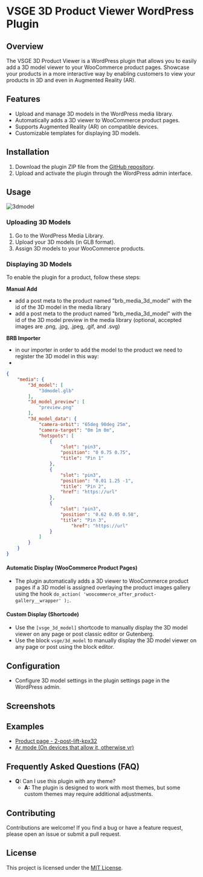 # VSGE 3D Product Viewer WordPress Plugin

## Overview

The VSGE 3D Product Viewer is a WordPress plugin that allows you to easily add a 3D model viewer to your WooCommerce product pages. Showcase your products in a more interactive way by enabling customers to view your products in 3D and even in Augmented Reality (AR).

## Features

- Upload and manage 3D models in the WordPress media library.
- Automatically adds a 3D viewer to WooCommerce product pages.
- Supports Augmented Reality (AR) on compatible devices.
- Customizable templates for displaying 3D models.

## Installation

1. Download the plugin ZIP file from the [GitHub repository](https://github.com/erikyo/vsge-3d-product-viewer).
2. Upload and activate the plugin through the WordPress admin interface.

## Usage
![3dmodel](https://github.com/VSG-EMEA/vsge-3d-product-viewer/assets/8550908/87b46456-dc97-4f68-955e-f42b5da0f5c5)

### Uploading 3D Models

1. Go to the WordPress Media Library.
2. Upload your 3D models (in GLB format).
3. Assign 3D models to your WooCommerce products.

### Displaying 3D Models

To enable the plugin for a product, follow these steps:

**Manual Add**
- add a post meta to the product named "brb_media_3d_model" with the id of the 3D model in the media library
- add a post meta to the product named "brb_media_3d_model" with the id of the 3D model preview in the media library (optional, accepted images are .png, .jpg, .jpeg, .gif, and .svg)

**BRB Importer**
- in our importer in order to add the model to the product we need to register the 3D model in this way:
- 
```json
{
	"media": {
		"3d_model": [
			"3dmodel.glb"
		],
		"3d_model_preview": [
			"preview.png"
		],
		"3d_model_data": {
			"camera-orbit": "65deg 90deg 25m",
			"camera-target": "0m 1m 0m",
			"hotspots": [
				{
					"slot": "pin3",
					"position": "0 0.75 0.75",
					"title": "Pin 1"
				},
				{
					"slot": "pin3",
					"position": "0.01 1.25 -1",
					"title": "Pin 2",
					"href": "https://url"
				},
				{
					"slot": "pin3",
					"position": "0.62 0.05 0.58",
					"title": "Pin 3",
          				"href": "https://url"
				}
			]
		}
	}
}
```

#### Automatic Display (WooCommerce Product Pages)

- The plugin automatically adds a 3D viewer to WooCommerce product pages if a 3D model is assigned overlaying the product images gallery using the hook `do_action( 'woocommerce_after_product-gallery__wrapper' );`.

#### Custom Display (Shortcode)

- Use the `[vsge_3d_model]` shortcode to manually display the 3D model viewer on any page or post classic editor or Gutenberg.
- Use the block `vsge/3d_model` to manually display the 3D model viewer on any page or post using the block editor.

## Configuration

- Configure 3D model settings in the plugin settings page in the WordPress admin.

## Screenshots



## Examples
- [Product page - 2-post-lift-kpx32](https://ravaglioli.it/product/2-post-lift-kpx32/)
- [Ar mode (On devices that allow it, otherwise vr)](https://ravaglioli.it/model3d=2-post-lift-kpx32)

## Frequently Asked Questions (FAQ)

- **Q:** Can I use this plugin with any theme?
    - **A:** The plugin is designed to work with most themes, but some custom themes may require additional adjustments.

## Contributing

Contributions are welcome! If you find a bug or have a feature request, please open an issue or submit a pull request.

## License

This project is licensed under the [MIT License](LICENSE).
